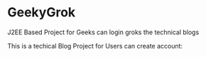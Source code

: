 # GeekyGrok
J2EE Based Project for Geeks can login  groks the technical blogs

This is  a techical Blog Project for Users can create account:



